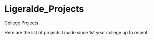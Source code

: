 # Ligeralde_Projects
College Projects

Here are the list of projects I made since 1st year college up to recent.
